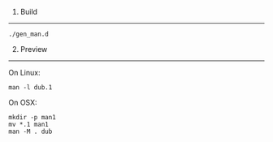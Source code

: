 1) Build
--------

```shell
./gen_man.d
```

2) Preview
----------

On Linux:
```shell
man -l dub.1
```

On OSX:
```shell
mkdir -p man1
mv *.1 man1
man -M . dub
```
